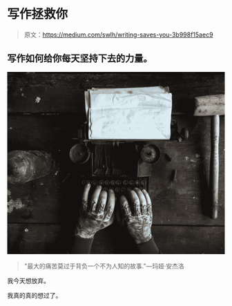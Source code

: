# 写作拯救你

> 原文：<https://medium.com/swlh/writing-saves-you-3b998f15aec9>

## 写作如何给你每天坚持下去的力量。

![](img/11b44029fa1e3ef7b3d9304f0128a2a5.png)

> "最大的痛苦莫过于背负一个不为人知的故事."―玛娅·安杰洛

我今天想放弃。

我真的真的想过了。